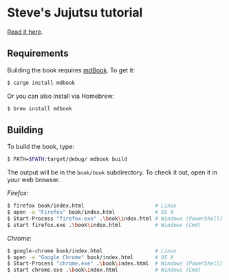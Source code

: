 # Steve's Jujutsu tutorial

[Read it here](https://jj-tutorial.github.io/tutorial/).

## Requirements

Building the book requires [mdBook]. To get it:

[mdBook]: https://github.com/rust-lang/mdBook

```bash
$ cargo install mdbook
```

Or you can also install via Homebrew:

```bash
$ brew install mdbook
```

## Building

To build the book, type:

```bash
$ PATH=$PATH:target/debug/ mdbook build
```

The output will be in the `book/book` subdirectory. To check it out, open it in
your web browser.

_Firefox:_
```bash
$ firefox book/index.html                       # Linux
$ open -a "Firefox" book/index.html             # OS X
$ Start-Process "firefox.exe" .\book\index.html # Windows (PowerShell)
$ start firefox.exe .\book\index.html           # Windows (Cmd)
```

_Chrome:_
```bash
$ google-chrome book/index.html                 # Linux
$ open -a "Google Chrome" book/index.html       # OS X
$ Start-Process "chrome.exe" .\book\index.html  # Windows (PowerShell)
$ start chrome.exe .\book\index.html            # Windows (Cmd)
```